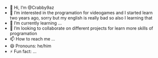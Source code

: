 - 👋 Hi, I’m @Crabby9az
- 👀 I’m interested in the programation for videogames and I started learn two years ago, sorry but my english is really bad so also I learning that
- 🌱 I’m currently learning ...
- 💞️ I’m looking to collaborate on different projects for learn more skills of programation
- 📫 How to reach me ...
- 😄 Pronouns: he/him
- ⚡ Fun fact: ...

<!---
Crabby9az/Crabby9az is a ✨ special ✨ repository because its `README.md` (this file) appears on your GitHub profile.
You can click the Preview link to take a look at your changes.
--->
